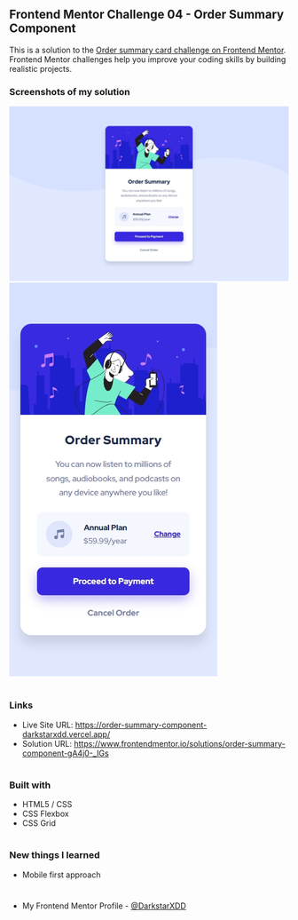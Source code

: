 ## Frontend Mentor Challenge 04 - Order Summary Component

This is a solution to the [Order summary card challenge on Frontend Mentor](https://www.frontendmentor.io/challenges/order-summary-component-QlPmajDUj). Frontend Mentor challenges help you improve your coding skills by building realistic projects. 


### Screenshots of my solution
![](./solution_screenshots/screenshot_desktop.jpeg)
![](./solution_screenshots/screenshot_mobile.jpeg)
#


### Links
- Live Site URL: https://order-summary-component-darkstarxdd.vercel.app/
- Solution URL: https://www.frontendmentor.io/solutions/order-summary-component-gA4j0-_IGs
#


### Built with
- HTML5 / CSS
- CSS Flexbox
- CSS Grid
#


### New things I learned
- Mobile first approach
#


- My Frontend Mentor Profile - [@DarkstarXDD](https://www.frontendmentor.io/profile/DarkstarXDD)
